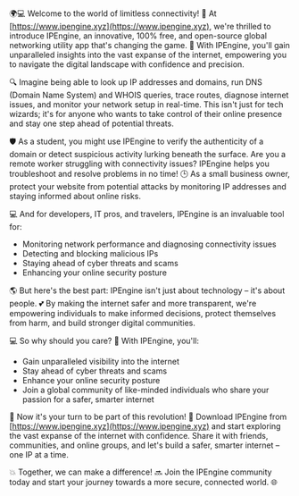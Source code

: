 🌍💻 Welcome to the world of limitless connectivity! 🚀 At [https://www.ipengine.xyz](https://www.ipengine.xyz), we're thrilled to introduce IPEngine, an innovative, 100% free, and open-source global networking utility app that's changing the game. 🔑 With IPEngine, you'll gain unparalleled insights into the vast expanse of the internet, empowering you to navigate the digital landscape with confidence and precision.

🔍 Imagine being able to look up IP addresses and domains, run DNS (Domain Name System) and WHOIS queries, trace routes, diagnose internet issues, and monitor your network setup in real-time. This isn't just for tech wizards; it's for anyone who wants to take control of their online presence and stay one step ahead of potential threats.

🛡️ As a student, you might use IPEngine to verify the authenticity of a domain or detect suspicious activity lurking beneath the surface. Are you a remote worker struggling with connectivity issues? IPEngine helps you troubleshoot and resolve problems in no time! 🕒 As a small business owner, protect your website from potential attacks by monitoring IP addresses and staying informed about online risks.

💻 And for developers, IT pros, and travelers, IPEngine is an invaluable tool for:

* Monitoring network performance and diagnosing connectivity issues
* Detecting and blocking malicious IPs
* Staying ahead of cyber threats and scams
* Enhancing your online security posture

🌎 But here's the best part: IPEngine isn't just about technology – it's about people. 💕 By making the internet safer and more transparent, we're empowering individuals to make informed decisions, protect themselves from harm, and build stronger digital communities.

💻 So why should you care? 🤔 With IPEngine, you'll:

* Gain unparalleled visibility into the internet
* Stay ahead of cyber threats and scams
* Enhance your online security posture
* Join a global community of like-minded individuals who share your passion for a safer, smarter internet

🌟 Now it's your turn to be part of this revolution! 🎉 Download IPEngine from [https://www.ipengine.xyz](https://www.ipengine.xyz) and start exploring the vast expanse of the internet with confidence. Share it with friends, communities, and online groups, and let's build a safer, smarter internet – one IP at a time.

💥 Together, we can make a difference! 🔜 Join the IPEngine community today and start your journey towards a more secure, connected world. 🌐